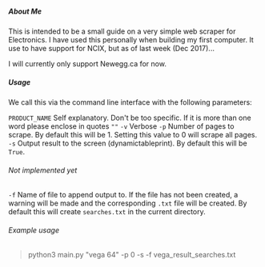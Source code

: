 ##### About Me
This is intended to be a small guide on a very simple web scraper for Electronics.
I have used this personally when building my first computer.
It use to have support for NCIX, but as of last week (Dec 2017)...

I will currently only support Newegg.ca for now.

##### Usage
We call this via the command line interface with the following parameters:

`PRODUCT_NAME` Self explanatory. Don't be too specific. If it is more than one word please enclose in quotes `""`
`-v` Verbose
`-p` Number of pages to scrape. By default this will be 1. Setting this value to 0 will scrape all pages.
`-s` Output result to the screen (dynamictableprint). By default this will be `True`.

###### Not implemented yet
`-f` Name of file to append output to. If the file has not been created, a warning will be made and the corresponding `.txt` file will be created.
By default this will create `searches.txt` in the current directory.

###### Example usage
> python3 main.py "vega 64" -p 0 -s -f vega_result_searches.txt
